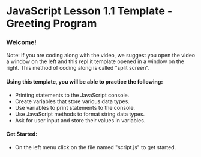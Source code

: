 # JavaScript Lesson 1.1 Template - Greeting Program

### Welcome! 

Note: If you are coding along with the video, we suggest you open the video a window on the left and this repl.it template opened in a window on the right. This method of coding along is called "split screen".

#### Using this template, you will be able to practice the following:

- Printing statements to the JavaScript console.
- Create variables that store various data types.
- Use variables to print statements to the console.
- Use JavaScript methods to format string data types.
- Ask for user input and store their values in variables.

#### Get Started:

- On the left menu click on the file named "script.js" to get started.
